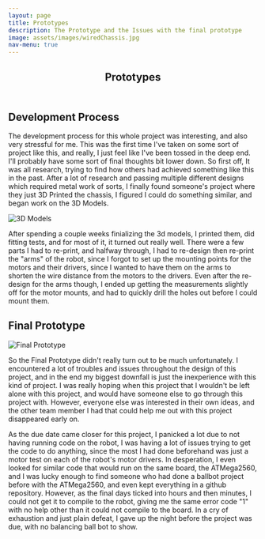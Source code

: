 ```yaml
---
layout: page
title: Prototypes
description: The Prototype and the Issues with the final prototype
image: assets/images/wiredChassis.jpg
nav-menu: true
---
```


<!-- Main -->
<div id="main" class="alt">

<!-- One -->
<section id="one">
	<div class="inner">
		<header class="major">
			<h1>Prototypes</h1>
		</header>

<!-- Content -->
<h2 id="content">Development Process</h2>
  <p>The development process for this whole project was interesting, and also very stressful for me. This was the first time I've taken on some sort of project like this, and really, I just feel like I've been tossed in the deep end. I'll probably have some sort of final thoughts bit lower down. So first off, It was all research, trying to find how others had achieved something like this in the past. After a lot of research and passing multiple different designs which required metal work of sorts, I finally found someone's project where they just 3D Printed the chassis, I figured I could do something similar, and began work on the 3D Models.</p>
  
  <img src="https://kammorne.github.io/lagoma1_IN722/assets/images/3dmodels.png" alt="3D Models"/>
  
  <p>After spending a couple weeks finializing the 3d models, I printed them, did fitting tests, and for most of it, it turned out really well. There were a few parts I had to re-print, and halfway through, I had to re-design then re-print the "arms" of the robot, since I forgot to set up the mounting points for the motors and their drivers, since I wanted to have them on the arms to shorten the wire distance from the motors to the drivers. Even after the re-design for the arms though, I ended up getting the measurements slightly off for the motor mounts, and had to quickly drill the holes out before I could mount them.</p>

<h2 id="content">Final Prototype</h2>
  <img src="https://kammorne.github.io/lagoma1_IN722/assets/images/wiredChassis.jpg" alt="Final Prototype"/>
  
  <p>So the Final Prototype didn't really turn out to be much unfortunately. I encountered a lot of troubles and issues throughout the design of this project, and in the end my biggest downfall is just the inexperience with this kind of project. I was really hoping when this project that I wouldn't be left alone with this project, and would have someone else to go through this project with. However, everyone else was interested in their own ideas, and the other team member I had that could help me out with this project disappeared early on.</p>
  
  <p>As the due date came closer for this project, I panicked a lot due to not having running code on the robot, I was having a lot of issues trying to get the code to do anything, since the most I had done beforehand was just a motor test on each of the robot's motor drivers. In desperation, I even looked for similar code that would run on the same board, the ATMega2560, and I was lucky enough to find someone who had done a ballbot project before with the ATMega2560, and even kept everything in a github repository. However, as the final days ticked into hours and then minutes, I could not get it to compile to the robot, giving me the same error code "1" with no help other than it could not compile to the board. In a cry of exhaustion and just plain defeat, I gave up the night before the project was due, with no balancing ball bot to show.</p>
</div>
</section>
</div>
